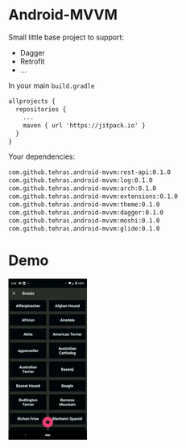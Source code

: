 # Android-MVVM

Small little base project to support:

* Dagger
* Retrofit
* ...

In your main `build.gradle`
```
allprojects {
  repositories {
    ...
    maven { url 'https://jitpack.io' }
  }
}
```

Your dependencies:
```
com.github.tehras.android-mvvm:rest-api:0.1.0
com.github.tehras.android-mvvm:log:0.1.0
com.github.tehras.android-mvvm:arch:0.1.0
com.github.tehras.android-mvvm:extensions:0.1.0
com.github.tehras.android-mvvm:theme:0.1.0
com.github.tehras.android-mvvm:dagger:0.1.0
com.github.tehras.android-mvvm:moshi:0.1.0
com.github.tehras.android-mvvm:glide:0.1.0
```

# Demo

![Demo GIF](/assets/demo-gif.gif "Demo GIF")

